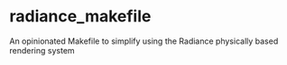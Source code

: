 # radiance_makefile
An opinionated Makefile to simplify using the Radiance physically based rendering system
